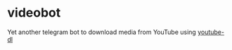 # videobot

Yet another telegram bot to download media from YouTube using [youtube-dl](https://youtube-dl.org/)
